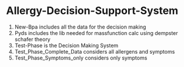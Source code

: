 # Allergy-Decision-Support-System
1. New-Bpa includes all the data for the decision making
2. Pyds includes the lib needed for massfunction calc using dempster schafer theory
3. Test-Phase is the Decision Making System
4. Test_Phase_Complete_Data considers all allergens and symptoms
5. Test_Phase_Symptoms_only considers only symptoms
